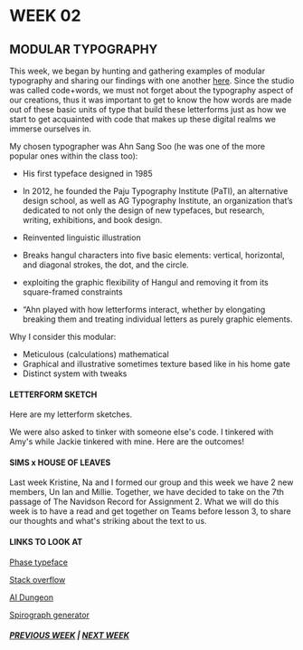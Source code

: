 # WEEK 02

## MODULAR TYPOGRAPHY 

This week, we began by hunting and gathering examples of modular typography and sharing our findings with one another [here](https://docs.google.com/presentation/d/1N2hAFp6si7UsVuPj1oMQ21_HHF858NbXZna0YQxOQio/edit#slide=id.g8ed135ac50_24_0). Since the studio was called code+words, we must not forget about the typography aspect of our creations, thus it was important to get to know the how words are made out of these basic units of type that build these letterforms just as how we start to get acquainted with code that makes up these digital realms we immerse ourselves in. 

My chosen typographer was Ahn Sang Soo (he was one of the more popular ones within the class too): 
- His first typeface designed in 1985

- In 2012, he founded the Paju Typography Institute (PaTI), an alternative design school, as well as AG Typography Institute, an organization that’s dedicated to not only the design of new typefaces, but research, writing, exhibitions, and book design.

- Reinvented linguistic illustration

- Breaks hangul characters into five basic elements: vertical, horizontal, and diagonal strokes, the dot, and the circle.

- exploiting the graphic flexibility of Hangul and removing it from its  square-framed constraints 

- “Ahn played with how letterforms interact, whether by elongating  breaking them and treating individual letters as purely graphic elements.

Why I consider this modular: 

- Meticulous (calculations) mathematical 
- Graphical and illustrative sometimes texture based like in his home gate
- Distinct system with tweaks

#### LETTERFORM SKETCH
Here are my letterform sketches. 

We were also asked to tinker with someone else's code. I tinkered with Amy's while Jackie tinkered with mine. Here are the outcomes! 


#### SIMS x HOUSE OF LEAVES 

Last week Kristine, Na and I formed our group and this week we have 2 new members, Un Ian and Millie. Together, we have decided to take on the 7th passage of The Navidson Record for Assignment 2. What we will do this week is to have a read and get together on Teams before lesson 3, to share our thoughts and what's striking about the text to us. 

#### LINKS TO LOOK AT 
[Phase typeface](https://www.eliashanzer.com/phase/)

[Stack overflow](https://stackoverflow.com/)

[AI Dungeon](https://play.aidungeon.io/)

[Spirograph generator](https://codepen.io/EightArmsHQ/pen/IliqC)


##### [PREVIOUS WEEK](https://samanthangsy.github.io/codewords/Weekly%20Diary/01/)  |  [NEXT WEEK](https://samanthangsy.github.io/codewords/Weekly%20Diary/03/)

